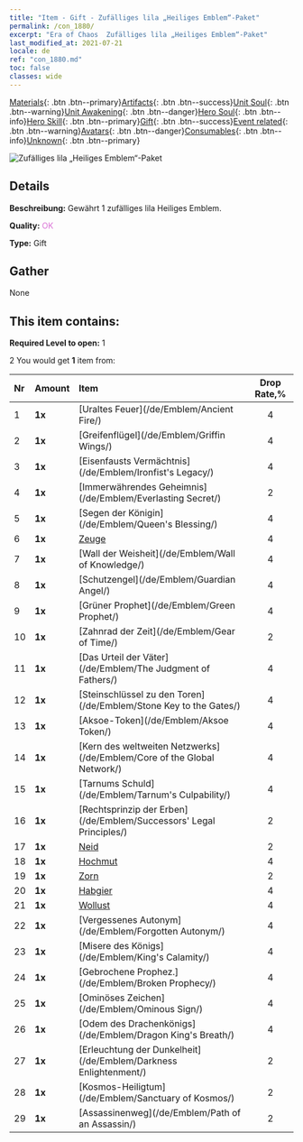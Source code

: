 ```yaml
---
title: "Item - Gift - Zufälliges lila „Heiliges Emblem“-Paket"
permalink: /con_1880/
excerpt: "Era of Chaos  Zufälliges lila „Heiliges Emblem“-Paket"
last_modified_at: 2021-07-21
locale: de
ref: "con_1880.md"
toc: false
classes: wide
---
```

 [Materials](/ItemsDE/){: .btn .btn--primary}[Artifacts](/ItemsDE/Artifacts/){: .btn .btn--success}[Unit Soul](/ItemsDE/UnitSoul/){: .btn .btn--warning}[Unit Awakening](/ItemsDE/UnitAwakening/){: .btn .btn--danger}[Hero Soul](/ItemsDE/HeroSoul/){: .btn .btn--info}[Hero Skill](/ItemsDE/HeroSkill/){: .btn .btn--primary}[Gift](/ItemsDE/Gift/){: .btn .btn--success}[Event related](/ItemsDE/Events/){: .btn .btn--warning}[Avatars](/ItemsDE/Avatars/){: .btn .btn--danger}[Consumables](/ItemsDE/Consumables/){: .btn .btn--info}[Unknown](/ItemsDE/Unknown/){: .btn .btn--primary}

 ![Zufälliges lila „Heiliges Emblem“-Paket](/images/t/i_907417.png)

## Details
 **Beschreibung:** Gewährt 1 zufälliges lila Heiliges Emblem.

 **Quality:** <span style="color: #DA70D6">OK</span>

 **Type:** Gift

## Gather

  None

## This item contains:

 **Required Level to open:** 1

 2 You would get **1** item  from:

  | Nr | Amount |     Item    | Drop Rate,% |
  |:---|:-------|:------------|:---------:|
  | 1 |  **1x** | [Uraltes Feuer](/de/Emblem/Ancient Fire/) | 4 | 
  | 2 |  **1x** | [Greifenflügel](/de/Emblem/Griffin Wings/) | 4 | 
  | 3 |  **1x** | [Eisenfausts Vermächtnis](/de/Emblem/Ironfist's Legacy/) | 4 | 
  | 4 |  **1x** | [Immerwährendes Geheimnis](/de/Emblem/Everlasting Secret/) | 2 | 
  | 5 |  **1x** | [Segen der Königin](/de/Emblem/Queen's Blessing/) | 4 | 
  | 6 |  **1x** | [Zeuge](/de/Emblem/Witness/) | 4 | 
  | 7 |  **1x** | [Wall der Weisheit](/de/Emblem/Wall of Knowledge/) | 4 | 
  | 8 |  **1x** | [Schutzengel](/de/Emblem/Guardian Angel/) | 4 | 
  | 9 |  **1x** | [Grüner Prophet](/de/Emblem/Green Prophet/) | 4 | 
  | 10 |  **1x** | [Zahnrad der Zeit](/de/Emblem/Gear of Time/) | 2 | 
  | 11 |  **1x** | [Das Urteil der Väter](/de/Emblem/The Judgment of Fathers/) | 4 | 
  | 12 |  **1x** | [Steinschlüssel zu den Toren](/de/Emblem/Stone Key to the Gates/) | 4 | 
  | 13 |  **1x** | [Aksoe-Token](/de/Emblem/Aksoe Token/) | 4 | 
  | 14 |  **1x** | [Kern des weltweiten Netzwerks](/de/Emblem/Core of the Global Network/) | 4 | 
  | 15 |  **1x** | [Tarnums Schuld](/de/Emblem/Tarnum's Culpability/) | 4 | 
  | 16 |  **1x** | [Rechtsprinzip der Erben](/de/Emblem/Successors' Legal Principles/) | 2 | 
  | 17 |  **1x** | [Neid](/de/Emblem/Jealousy/) | 2 | 
  | 18 |  **1x** | [Hochmut](/de/Emblem/Arrogance/) | 4 | 
  | 19 |  **1x** | [Zorn](/de/Emblem/Anger/) | 2 | 
  | 20 |  **1x** | [Habgier](/de/Emblem/Greed/) | 4 | 
  | 21 |  **1x** | [Wollust](/de/Emblem/Lust/) | 4 | 
  | 22 |  **1x** | [Vergessenes Autonym](/de/Emblem/Forgotten Autonym/) | 4 | 
  | 23 |  **1x** | [Misere des Königs](/de/Emblem/King's Calamity/) | 4 | 
  | 24 |  **1x** | [Gebrochene Prophez.](/de/Emblem/Broken Prophecy/) | 4 | 
  | 25 |  **1x** | [Ominöses Zeichen](/de/Emblem/Ominous Sign/) | 4 | 
  | 26 |  **1x** | [Odem des Drachenkönigs](/de/Emblem/Dragon King's Breath/) | 4 | 
  | 27 |  **1x** | [Erleuchtung der Dunkelheit](/de/Emblem/Darkness Enlightenment/) | 2 | 
  | 28 |  **1x** | [Kosmos-Heiligtum](/de/Emblem/Sanctuary of Kosmos/) | 2 | 
  | 29 |  **1x** | [Assassinenweg](/de/Emblem/Path of an Assassin/) | 2 | 
